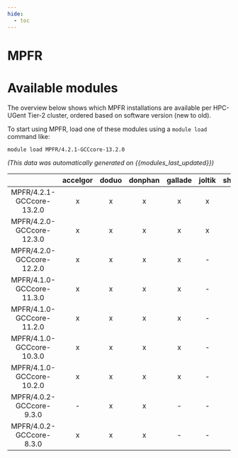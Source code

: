 ```yaml
---
hide:
  - toc
---
```


MPFR
====

# Available modules


The overview below shows which MPFR installations are available per HPC-UGent Tier-2 cluster, ordered based on software version (new to old).

To start using MPFR, load one of these modules using a `module load` command like:

```shell
module load MPFR/4.2.1-GCCcore-13.2.0
```

*(This data was automatically generated on {{modules_last_updated}})*  

| |accelgor|doduo|donphan|gallade|joltik|shinx|skitty|
| :---: | :---: | :---: | :---: | :---: | :---: | :---: | :---: |
|MPFR/4.2.1-GCCcore-13.2.0|x|x|x|x|x|x|x|
|MPFR/4.2.0-GCCcore-12.3.0|x|x|x|x|x|x|x|
|MPFR/4.2.0-GCCcore-12.2.0|x|x|x|x|-|-|-|
|MPFR/4.1.0-GCCcore-11.3.0|x|x|x|x|-|x|-|
|MPFR/4.1.0-GCCcore-11.2.0|x|x|x|x|-|-|-|
|MPFR/4.1.0-GCCcore-10.3.0|x|x|x|x|-|-|-|
|MPFR/4.1.0-GCCcore-10.2.0|x|x|x|x|-|-|-|
|MPFR/4.0.2-GCCcore-9.3.0|-|x|x|-|-|-|-|
|MPFR/4.0.2-GCCcore-8.3.0|x|x|x|-|-|-|-|
